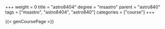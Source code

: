 +++
weight = 0
title = "astro8404"
degree = "msastro"
parent = "astro840"
tags = ["msastro", "astro8404", "astro840"]
categories = ["course"]
+++

{{< genCoursePage >}}
